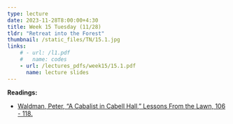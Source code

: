```yaml
---
type: lecture
date: 2023-11-28T8:00:00+4:30
title: Week 15 Tuesday (11/28)
tldr: "Retreat into the Forest"
thumbnail: /static_files/TN/15.1.jpg
links: 
    # - url: /l1.pdf
    #   name: codes
    - url: /lectures_pdfs/week15/15.1.pdf
      name: lecture slides
---
```

**Readings:**
- [Waldman, Peter, “A Cabalist in Cabell Hall,” Lessons From the Lawn, 106 - 118.](/readings_pdfs/week15/TH/r1.pdf)


